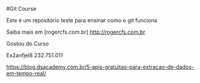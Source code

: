 #Git Course

Este é um repositorio teste para ensinar como o git funciona

Saiba mais em [rogercfs.com.br] http://rogercfs.com.br

Gostou do Curso



Ex2anfjel8
232.751.011

https://blog.dsacademy.com.br/5-apis-gratuitas-para-extracao-de-dados-em-tempo-real/

